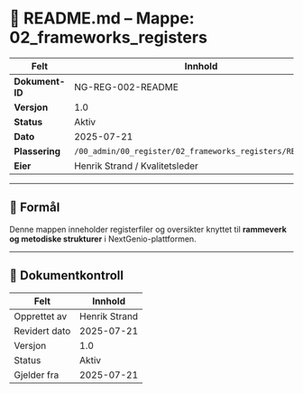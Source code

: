 # 📘 README.md – Mappe: 02_frameworks_registers

| Felt             | Innhold                                                |
|------------------|---------------------------------------------------------|
| **Dokument-ID**  | NG-REG-002-README                               |
| **Versjon**      | 1.0                                                     |
| **Status**       | Aktiv                                                   |
| **Dato**         | 2025-07-21                                              |
| **Plassering**   | `/00_admin/00_register/02_frameworks_registers/README.md`        |
| **Eier**         | Henrik Strand / Kvalitetsleder                          |

---

## 🎯 Formål

Denne mappen inneholder registerfiler og oversikter knyttet til **rammeverk og metodiske strukturer** i NextGenio-plattformen.

---

## 📄 Dokumentkontroll

| Felt             | Innhold                      |
|------------------|------------------------------|
| Opprettet av     | Henrik Strand                |
| Revidert dato    | 2025-07-21                   |
| Versjon          | 1.0                          |
| Status           | Aktiv                        |
| Gjelder fra      | 2025-07-21                   |
